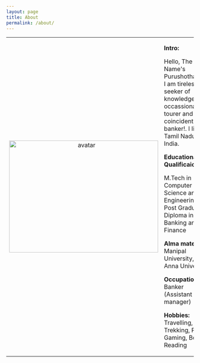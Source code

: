 ```yaml
---
layout: page
title: About
permalink: /about/
---
```

<table >
	<tr >
		<td width="300" align="center">
<img src="../icon.jpg" alt="avatar" width="400" height="300" ></td>
<td>
	<p><b>Intro:</b></p>
	<p>
Hello, The Name's Purushothaman. I am tireless seeker of knowledge and occassional tourer and coincidently a banker!.
I live in Tamil Nadu, India. 
</p>
<p><b>Educational Qualificaion:</b> </p>
<p>
M.Tech in Computer Science and Engineering and Post Graduation Diploma in Banking and Finance</p>
<p><b>
Alma mater: </b>Manipal University, Anna University</p>
<p><b>Occupation:</b> Banker (Assistant manager)</p>

<p><b>Hobbies: </b>Travelling, Trekking, PC Gaming, Book Reading
</p>


</td>
</tr>
</table>